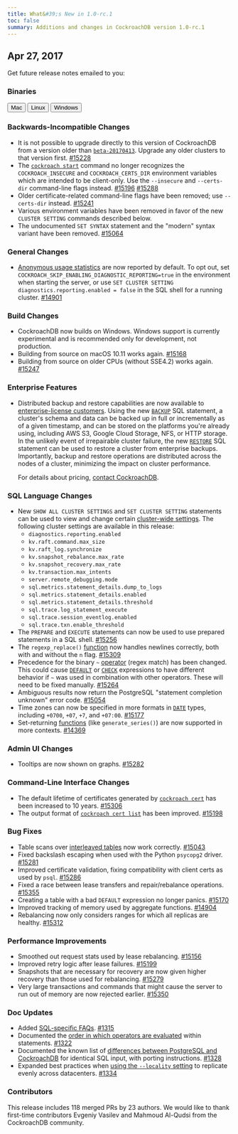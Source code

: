 ```yaml
---
title: What&#39;s New in 1.0-rc.1
toc: false
summary: Additions and changes in CockroachDB version 1.0-rc.1
---
```


## Apr 27, 2017

Get future release notes emailed to you:
<div class="hubspot-install-form install-form-1 clearfix">
    <script>
        hbspt.forms.create({
            css: '',
            cssClass: 'install-form',
            portalId: '1753393',
            formId: '39686297-81d2-45e7-a73f-55a596a8d5ff',
            formInstanceId: 1,
            target: '.install-form-1'
        });
    </script>
</div>

### Binaries

<div id="os-tabs" class="clearfix">
    <a href="https://binaries.cockroachdb.com/cockroach-1.0-rc.1.darwin-10.9-amd64.tgz"><button id="mac" data-eventcategory="mac-binary-release-notes">Mac</button></a>
    <a href="https://binaries.cockroachdb.com/cockroach-1.0-rc.1.linux-amd64.tgz"><button id="linux" data-eventcategory="linux-binary-release-notes">Linux</button></a>
    <a href="https://binaries.cockroachdb.com/cockroach-1.0-rc.1.windows-6.2-amd64.zip"><button id="windows" data-eventcategory="windows-binary-release-notes">Windows</button></a>
</div>

### Backwards-Incompatible Changes

- It is not possible to upgrade directly to this version of CockroachDB from a version older than [`beta-20170413`](beta-20170413.html). Upgrade any older clusters to that version first. [#15228](https://github.com/cockroachdb/cockroach/pull/15228)
- The [`cockroach start`](start-a-node.html) command no longer recognizes the `COCKROACH_INSECURE` and `COCKROACH_CERTS_DIR` environment variables which are intended to be client-only. Use the `--insecure` and `--certs-dir` command-line flags instead. [#15196](https://github.com/cockroachdb/cockroach/pull/15196) [#15288](https://github.com/cockroachdb/cockroach/pull/15288)
- Older certificate-related command-line flags have been removed; use `--certs-dir` instead. [#15241](https://github.com/cockroachdb/cockroach/pull/15241)
- Various environment variables have been removed in favor of the new `CLUSTER SETTING` commands described below.
- The undocumented `SET SYNTAX` statement and the "modern" syntax variant have been removed. [#15064](https://github.com/cockroachdb/cockroach/pull/15064)

### General Changes

- [Anonymous usage statistics](diagnostics-reporting.html) are now reported by default. To opt out, set `COCKROACH_SKIP_ENABLING_DIAGNOSTIC_REPORTING=true` in the environment when starting the server, or use `SET CLUSTER SETTING diagnostics.reporting.enabled = false` in the SQL shell for a running cluster. [#14901](https://github.com/cockroachdb/cockroach/pull/14901)

### Build Changes

- CockroachDB now builds on Windows. Windows support is currently experimental and is recommended only for development, not production.
- Building from source on macOS 10.11 works again. [#15168](https://github.com/cockroachdb/cockroach/pull/15168)
- Building from source on older CPUs (without SSE4.2) works again. [#15247](https://github.com/cockroachdb/cockroach/pull/15247)

### Enterprise Features

- Distributed backup and restore capabilities are now available to [enterprise-license customers](https://www.cockroachlabs.com/cockroachdb-community-license/). Using the new [`BACKUP`](backup.html) SQL statement, a cluster's schema and data can be backed up in full or incrementally as of a given timestamp, and can be stored on the platforms you're already using, including AWS S3, Google Cloud Storage, NFS, or HTTP storage. In the unlikely event of irrepairable cluster failure, the new [`RESTORE`](restore.html) SQL statement can be used to restore a cluster from enterprise backups. Importantly, backup and restore operations are distributed across the nodes of a cluster, minimizing the impact on cluster performance.

  For details about pricing, [contact CockroachDB](https://www.cockroachlabs.com/pricing/sales/).

### SQL Language Changes

- New `SHOW ALL CLUSTER SETTINGS` and `SET CLUSTER SETTING` statements can be used to view and change certain [cluster-wide settings](global-configurations.html). The following cluster settings are available in this release:
  - `diagnostics.reporting.enabled`
  - `kv.raft.command.max_size`
  - `kv.raft_log.synchronize`
  - `kv.snapshot_rebalance.max_rate`
  - `kv.snapshot_recovery.max_rate`
  - `kv.transaction.max_intents`
  - `server.remote_debugging.mode`
  - `sql.metrics.statement_details.dump_to_logs`
  - `sql.metrics.statement_details.enabled`
  - `sql.metrics.statement_details.threshold`
  - `sql.trace.log_statement_execute`
  - `sql.trace.session_eventlog.enabled`
  - `sql.trace.txn.enable_threshold`
- The `PREPARE` and `EXECUTE` statements can now be used to use prepared statements in a SQL shell. [#15256](https://github.com/cockroachdb/cockroach/pull/15256)
- The `regexp_replace()` [function](functions-and-operators.html) now handles newlines correctly, both with and without the `n` flag. [#15309](https://github.com/cockroachdb/cockroach/pull/15309)
- Precedence for the binary `~` [operator](functions-and-operators.html#operators) (regex match) has been changed. This could cause [`DEFAULT`](default-values.html) or [`CHECK`](check.html) expressions to have different behavior if `~` was used in combination with other operators. These will need to be fixed manually. [#15264](https://github.com/cockroachdb/cockroach/pull/15264)
- Ambiguous results now return the PostgreSQL "statement completion unknown" error code. [#15054](https://github.com/cockroachdb/cockroach/pull/15054)
- Time zones can now be specified in more formats in [`DATE`](date.html) types, including `+0700`, `+07`, `+7`, and `+07:00`. [#15177](https://github.com/cockroachdb/cockroach/pull/15177)
- Set-returning [functions](functions-and-operators.html) (like `generate_series()`) are now supported in more contexts. [#14369](https://github.com/cockroachdb/cockroach/pull/14369)

### Admin UI Changes

- Tooltips are now shown on graphs. [#15282](https://github.com/cockroachdb/cockroach/pull/15282)

### Command-Line Interface Changes

- The default lifetime of certificates generated by [`cockroach cert`](create-security-certificates.html) has been increased to 10 years. [#15306](https://github.com/cockroachdb/cockroach/pull/15306)
- The output format of [`cockroach cert list`](create-security-certificates.html) has been improved. [#15198](https://github.com/cockroachdb/cockroach/pull/15198)

### Bug Fixes

- Table scans over [interleaved tables](interleave-in-parent.html) now work correctly. [#15043](https://github.com/cockroachdb/cockroach/pull/15043)
- Fixed backslash escaping when used with the Python `psycopg2` driver. [#15281](https://github.com/cockroachdb/cockroach/pull/15281)
- Improved certificate validation, fixing compatibility with client certs as used by `psql`. [#15286](https://github.com/cockroachdb/cockroach/pull/15286)
- Fixed a race between lease transfers and repair/rebalance operations. [#15355](https://github.com/cockroachdb/cockroach/pull/15355)
- Creating a table with a bad `DEFAULT` expression no longer panics. [#15170](https://github.com/cockroachdb/cockroach/pull/15170)
- Improved tracking of memory used by aggregate functions. [#14904](https://github.com/cockroachdb/cockroach/pull/14904)
- Rebalancing now only considers ranges for which all replicas are healthy. [#15312](https://github.com/cockroachdb/cockroach/pull/15312)

### Performance Improvements

- Smoothed out request stats used by lease rebalancing. [#15156](https://github.com/cockroachdb/cockroach/pull/15156)
- Improved retry logic after lease failures. [#15199](https://github.com/cockroachdb/cockroach/pull/15199)
- Snapshots that are necessary for recovery are now given higher recovery than those used for rebalancing. [#15279](https://github.com/cockroachdb/cockroach/pull/15279)
- Very large transactions and commands that might cause the server to run out of memory are now rejected earlier. [#15350](https://github.com/cockroachdb/cockroach/pull/15350)

### Doc Updates

- Added [SQL-specific FAQs](sql-faqs.html). [#1315](https://github.com/cockroachdb/docs/pull/1315)
- Documented the [order in which operators are evaluated](functions-and-operators.html#operators) within statements. [#1322](https://github.com/cockroachdb/docs/pull/1322)
- Documented the known list of [differences between PostgreSQL and CockroachDB](porting-postgres.html) for identical SQL input, with porting instructions. [#1328](https://github.com/cockroachdb/docs/pull/1328)
- Expanded best practices when [using the `--locality` setting](recommended-production-settings.html) to replicate evenly across datacenters. [#1334](https://github.com/cockroachdb/docs/pull/1334)

### Contributors

This release includes 118 merged PRs by 23 authors. We would like to thank first-time contributors Evgeniy Vasilev and Mahmoud Al-Qudsi from the CockroachDB community.
